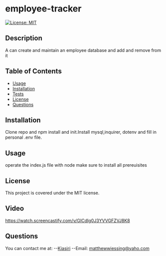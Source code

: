 # employee-tracker

[![License: MIT](https://img.shields.io/badge/License-MIT-yellow.svg)](https://opensource.org/licenses/MIT)

## Description

A can create and maintain an employee database and add and remove from it

## Table of Contents

- [Usage](#usage)
- [Installation](#installation)
- [Tests](#tests)
- [License](#license)
- [Questions](#questions)

## Installation

Clone repo and npm install and init.Install mysql,inquirer, dotenv and fill in personal .env file.

## Usage

operate the index.js file with node make sure to install all prereuisites

## License

This project is covered under the MIT license.

## Video

https://watch.screencastify.com/v/GICdIg0J3YVVGFZVJ8K8

## Questions

You can contact me at:
--[Kiasiri](https://github.com/Kiasiri)
--Email: matthewwiessing@yaho.com
